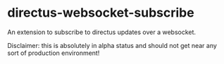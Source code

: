 # directus-websocket-subscribe
An extension to subscribe to directus updates over a websocket.

Disclaimer: this is absolutely in alpha status and should not get near any sort of production environment!